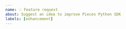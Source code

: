 ```yaml
---
name: 💡 Feature request
about: Suggest an idea to improve Pieces Python SDK
labels: [enhancement]
---
```


